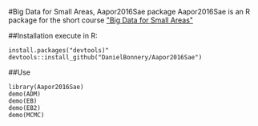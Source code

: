#Big Data for Small Areas, Aapor2016Sae package
Aapor2016Sae is an R package for the short course ["Big Data for Small Areas"](http://wapor.org/wp-content/uploads/2016/02/Austin2016.pdf)



##Installation
execute in R:

```{R}
install.packages("devtools)"
devtools::install_github("DanielBonnery/Aapor2016Sae")
```
##Use
```{R}
library(Aapor2016Sae)
demo(ADM)
demo(EB)
demo(EB2)
demo(MCMC)
```


